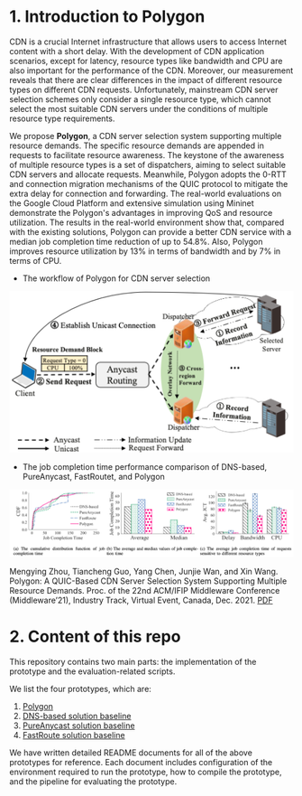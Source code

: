 # 1. Introduction to Polygon
CDN is a crucial Internet infrastructure that allows users to access Internet content with a short delay. With the development of CDN application scenarios, except for latency, resource types like bandwidth and CPU are also important for the performance of the CDN. Moreover, our measurement reveals that there are clear differences in the impact of different resource types on different CDN requests. Unfortunately, mainstream CDN server selection schemes only consider a single resource type, which cannot select the most suitable CDN servers under the conditions of multiple resource type requirements. 

We propose **Polygon**, a CDN server selection system supporting multiple resource demands. The specific resource demands are appended in requests to facilitate resource awareness. The keystone of the awareness of multiple resource types is a set of dispatchers, aiming to select suitable CDN servers and allocate requests. Meanwhile, Polygon adopts the 0-RTT and connection migration mechanisms of the QUIC protocol to mitigate the extra delay for connection and forwarding. The real-world evaluations on the Google Cloud Platform and extensive simulation using Mininet demonstrate the Polygon's advantages in improving QoS and resource utilization. The results in the real-world environment show that, compared with the existing solutions, Polygon can provide a better CDN service with a median job completion time reduction of up to 54.8%. Also, Polygon improves resource utilization by 13% in terms of bandwidth and by 7% in terms of CPU. 

- The workflow of Polygon for CDN server selection

![The workflow of Polygon for CDN server selection](./framework.png)

- The job completion time performance comparison of DNS-based, PureAnycast, FastRoutet, and Polygon

![The job completion time performance comparison of DNS-based, PureAnycast, FastRoutet, and Polygon](./results.png)


Mengying Zhou, Tiancheng Guo, Yang Chen, Junjie Wan, and Xin Wang. Polygon: A QUIC-Based CDN Server Selection System Supporting Multiple Resource Demands. Proc. of the 22nd ACM/IFIP Middleware Conference (Middleware’21), Industry Track, Virtual Event, Canada, Dec. 2021. [PDF](https://mengyingzhou.github.io/research/Zhou_Polygon_Middleware21.pdf)


# 2. Content of this repo
This repository contains two main parts: the implementation of the prototype and the evaluation-related scripts.

We list the four prototypes, which are:
1. [Polygon](./Polygon/README_Polygon.md)
2. [DNS-based solution baseline](./DNS_CDN/README_DNS.md)
3. [PureAnycast solution baseline](./Polygon/README_Polygon.md)
4. [FastRoute solution baseline](./FastRoute/README_FastRoute.md)

We have written detailed README documents for all of the above prototypes for reference. Each document includes configuration of the environment required to run the prototype, how to compile the prototype, and the pipeline for evaluating the prototype.
